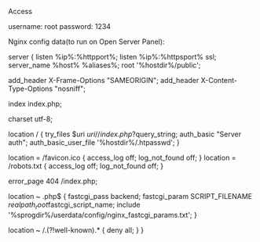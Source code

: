 Access 

  username: root
  password: 1234

Nginx config data(to run on Open Server Panel):

server {
  listen                    %ip%:%httpport%;
  listen                    %ip%:%httpsport% ssl;
  server_name               %host% %aliases%;
  root                      '%hostdir%/public';

  add_header X-Frame-Options "SAMEORIGIN";
  add_header X-Content-Type-Options "nosniff";

  index index.php;

  charset utf-8;

  location / {
    try_files $uri $uri/ /index.php?$query_string;
    auth_basic           "Server auth";
    auth_basic_user_file '%hostdir%/.htpasswd';
  }

  location = /favicon.ico { access_log off; log_not_found off; }
  location = /robots.txt  { access_log off; log_not_found off; }

  error_page 404 /index.php;

  location ~ \.php$ {
    fastcgi_pass backend;
    fastcgi_param SCRIPT_FILENAME $realpath_root$fastcgi_script_name;
    include '%sprogdir%/userdata/config/nginx_fastcgi_params.txt';
  }

  location ~ /\.(?!well-known).* {
    deny all;
  }
}